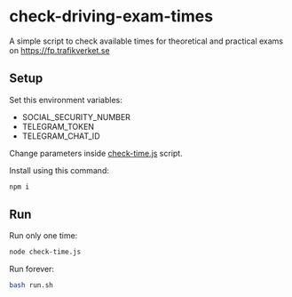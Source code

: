 # check-driving-exam-times

A simple script to check available times for theoretical and practical exams on https://fp.trafikverket.se

## Setup

Set this environment variables:

* SOCIAL_SECURITY_NUMBER
* TELEGRAM_TOKEN
* TELEGRAM_CHAT_ID

Change parameters inside [check-time.js](check-time.js) script.

Install using this command:

```bash
npm i
```

## Run

Run only one time:

```bash
node check-time.js
```

Run forever:

```bash
bash run.sh
```
